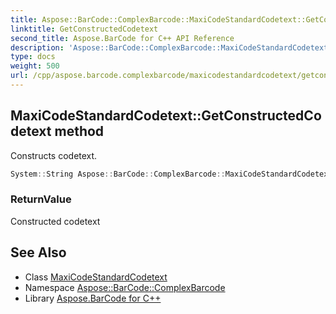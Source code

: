 ```yaml
---
title: Aspose::BarCode::ComplexBarcode::MaxiCodeStandardCodetext::GetConstructedCodetext method
linktitle: GetConstructedCodetext
second_title: Aspose.BarCode for C++ API Reference
description: 'Aspose::BarCode::ComplexBarcode::MaxiCodeStandardCodetext::GetConstructedCodetext method. Constructs codetext in C++.'
type: docs
weight: 500
url: /cpp/aspose.barcode.complexbarcode/maxicodestandardcodetext/getconstructedcodetext/
---
```

## MaxiCodeStandardCodetext::GetConstructedCodetext method


Constructs codetext.

```cpp
System::String Aspose::BarCode::ComplexBarcode::MaxiCodeStandardCodetext::GetConstructedCodetext() override
```


### ReturnValue

Constructed codetext

## See Also

* Class [MaxiCodeStandardCodetext](../)
* Namespace [Aspose::BarCode::ComplexBarcode](../../)
* Library [Aspose.BarCode for C++](../../../)
